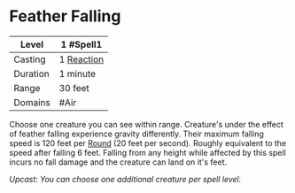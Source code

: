 # Feather Falling

| Level     | 1 #Spell1                                            |
| --------- | ---------------------------------------------------- |
| Casting   | 1 [Reaction](../../../../Game%20Procedures/Reaction.md) |
| Duration  | 1 minute                                             |
| Range     | 30 feet                                              |
| Domains   | #Air                                                 |

Choose one creature you can see within range. Creature's under the effect of feather falling experience gravity differently. Their maximum falling speed is 120 feet per [Round](../../../../Game%20Procedures/Round.md) (20 feet per second). Roughly equivalent to the speed after falling 6 feet. Falling from any height while affected by this spell incurs no fall damage and the creature can land on it's feet.

*Upcast: You can choose one additional creature per spell level.*